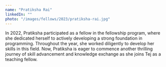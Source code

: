 ```yaml
---
name: "Pratiksha Rai"
linkedIn: ""
photo: "/images/fellows/2023/pratiksha-rai.jpg"
---
```


In 2022, Pratiksha participated as a fellow in the fellowship program, where she dedicated herself to actively developing a strong foundation in programming. Throughout the year, she worked diligently to develop her skills in this field. Now, Pratiksha is eager to commence another thrilling journey of skill advancement and knowledge exchange as she joins Tej as a teaching fellow.
